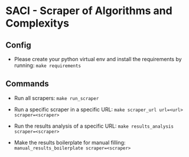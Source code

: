 # SACI - Scraper of Algorithms and Complexitys


## Config
* Please create your python virtual env and install the requirements by running:
  ```make requirements```

## Commands
* Run all scrapers:
  ```make run_scraper```

* Run a specific scraper in a specific URL:
  ```make scraper_url url=<url> scraper=<scraper>```

* Run the results analysis of a specific URL:
  ```make results_analysis scraper=<scraper>```

* Make the results boilerplate for manual filling:
  ```manual_results_boilerplate scraper=<scraper>```